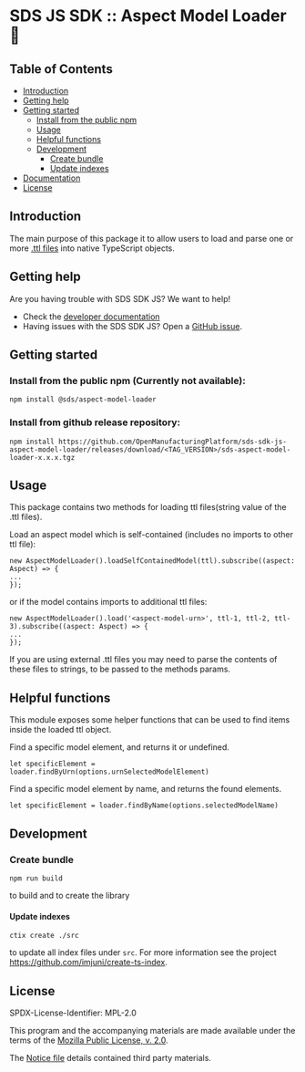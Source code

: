# SDS JS SDK :: Aspect Model Loader 🚀

## Table of Contents

- [Introduction](#introduction)
- [Getting help](#getting-help)
- [Getting started](#getting-started)
    - [Install from the public npm](#install-from-the-public-npm)
    - [Usage](#usage)
    - [Helpful functions](#helpful-functions)
    - [Development](#development)
        - [Create bundle](#create-bundle)
        - [Update indexes](#update-indexes)
- [Documentation](#documentation)
- [License](#license)

## Introduction

The main purpose of this package it to allow users to load and parse one or
more [.ttl files](<https://en.wikipedia.org/wiki/Turtle_(syntax)>) into native TypeScript objects.

## Getting help

Are you having trouble with SDS SDK JS? We want to help!

* Check the [developer documentation](https://openmanufacturingplatform.github.io)
* Having issues with the SDS SDK JS? Open
  a [GitHub issue](https://github.com/OpenManufacturingPlatform/sds-sdk-js-aspect-model-loader/issues).

## Getting started

### Install from the public npm (Currently not available):

```
npm install @sds/aspect-model-loader
```

### Install from github release repository:

```
npm install https://github.com/OpenManufacturingPlatform/sds-sdk-js-aspect-model-loader/releases/download/<TAG_VERSION>/sds-aspect-model-loader-x.x.x.tgz
```

## Usage

This package contains two methods for loading ttl files(string value of the .ttl files).

Load an aspect model which is self-contained (includes no imports to other ttl file):

```
new AspectModelLoader().loadSelfContainedModel(ttl).subscribe((aspect: Aspect) => {
...
});
```

or if the model contains imports to additional ttl files:

```
new AspectModelLoader().load('<aspect-model-urn>', ttl-1, ttl-2, ttl-3).subscribe((aspect: Aspect) => {
...
});
```

If you are using external .ttl files you may need to parse the contents of these files to strings, to be passed to the
methods params.

## Helpful functions

This module exposes some helper functions that can be used to find items inside the loaded ttl object.

Find a specific model element, and returns it or undefined.

```
let specificElement = loader.findByUrn(options.urnSelectedModelElement)
```

Find a specific model element by name, and returns the found elements.

```
let specificElement = loader.findByName(options.selectedModelName)
```

## Development

### Create bundle

```
npm run build
```

to build and to create the library

#### Update indexes

```
ctix create ./src
```

to update all index files under `src`. For more information see the project https://github.com/imjuni/create-ts-index.

## License

SPDX-License-Identifier: MPL-2.0

This program and the accompanying materials are made available under the terms of the
[Mozilla Public License, v. 2.0](LICENSE).

The [Notice file](NOTICE.md) details contained third party materials.

